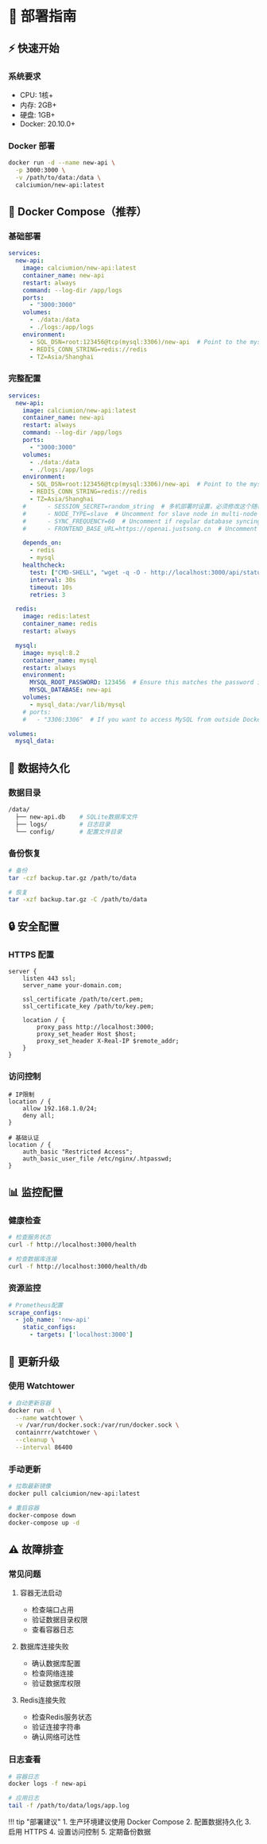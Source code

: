 # 🚀 部署指南

## ⚡ 快速开始

### 系统要求
- CPU: 1核+
- 内存: 2GB+
- 硬盘: 1GB+
- Docker: 20.10.0+

### Docker 部署

```bash
docker run -d --name new-api \
  -p 3000:3000 \
  -v /path/to/data:/data \
  calciumion/new-api:latest
```

## 🐳 Docker Compose（推荐）

### 基础部署

```yaml
services:
  new-api:
    image: calciumion/new-api:latest
    container_name: new-api
    restart: always
    command: --log-dir /app/logs
    ports:
      - "3000:3000"
    volumes:
      - ./data:/data
      - ./logs:/app/logs
    environment:
      - SQL_DSN=root:123456@tcp(mysql:3306)/new-api  # Point to the mysql service
      - REDIS_CONN_STRING=redis://redis
      - TZ=Asia/Shanghai
```

### 完整配置

```yaml
services:
  new-api:
    image: calciumion/new-api:latest
    container_name: new-api
    restart: always
    command: --log-dir /app/logs
    ports:
      - "3000:3000"
    volumes:
      - ./data:/data
      - ./logs:/app/logs
    environment:
      - SQL_DSN=root:123456@tcp(mysql:3306)/new-api  # Point to the mysql service
      - REDIS_CONN_STRING=redis://redis
      - TZ=Asia/Shanghai
    #      - SESSION_SECRET=random_string  # 多机部署时设置，必须修改这个随机字符串！！！！！！！
    #      - NODE_TYPE=slave  # Uncomment for slave node in multi-node deployment
    #      - SYNC_FREQUENCY=60  # Uncomment if regular database syncing is needed
    #      - FRONTEND_BASE_URL=https://openai.justsong.cn  # Uncomment for multi-node deployment with front-end URL

    depends_on:
      - redis
      - mysql
    healthcheck:
      test: ["CMD-SHELL", "wget -q -O - http://localhost:3000/api/status | grep -o '\"success\":\\s*true' | awk -F: '{print $$2}'"]
      interval: 30s
      timeout: 10s
      retries: 3

  redis:
    image: redis:latest
    container_name: redis
    restart: always

  mysql:
    image: mysql:8.2
    container_name: mysql
    restart: always
    environment:
      MYSQL_ROOT_PASSWORD: 123456  # Ensure this matches the password in SQL_DSN
      MYSQL_DATABASE: new-api
    volumes:
      - mysql_data:/var/lib/mysql
    # ports:
    #   - "3306:3306"  # If you want to access MySQL from outside Docker, uncomment

volumes:
  mysql_data:
```

## 💾 数据持久化

### 数据目录
```bash
/data/
  ├── new-api.db    # SQLite数据库文件
  ├── logs/         # 日志目录
  └── config/       # 配置文件目录
```

### 备份恢复
```bash
# 备份
tar -czf backup.tar.gz /path/to/data

# 恢复
tar -xzf backup.tar.gz -C /path/to/data
```

## 🔒 安全配置

### HTTPS 配置

```nginx
server {
    listen 443 ssl;
    server_name your-domain.com;

    ssl_certificate /path/to/cert.pem;
    ssl_certificate_key /path/to/key.pem;

    location / {
        proxy_pass http://localhost:3000;
        proxy_set_header Host $host;
        proxy_set_header X-Real-IP $remote_addr;
    }
}
```

### 访问控制
```nginx
# IP限制
location / {
    allow 192.168.1.0/24;
    deny all;
}

# 基础认证
location / {
    auth_basic "Restricted Access";
    auth_basic_user_file /etc/nginx/.htpasswd;
}
```

## 📊 监控配置

### 健康检查
```bash
# 检查服务状态
curl -f http://localhost:3000/health

# 检查数据库连接
curl -f http://localhost:3000/health/db
```

### 资源监控
```yaml
# Prometheus配置
scrape_configs:
  - job_name: 'new-api'
    static_configs:
      - targets: ['localhost:3000']
```

## 🔄 更新升级

### 使用 Watchtower
```bash
# 自动更新容器
docker run -d \
  --name watchtower \
  -v /var/run/docker.sock:/var/run/docker.sock \
  containrrr/watchtower \
  --cleanup \
  --interval 86400
```

### 手动更新
```bash
# 拉取最新镜像
docker pull calciumion/new-api:latest

# 重启容器
docker-compose down
docker-compose up -d
```

## ⚠️ 故障排查

### 常见问题

1. 容器无法启动
   - 检查端口占用
   - 验证数据目录权限
   - 查看容器日志

2. 数据库连接失败
   - 确认数据库配置
   - 检查网络连接
   - 验证数据库权限

3. Redis连接失败
   - 检查Redis服务状态
   - 验证连接字符串
   - 确认网络可达性

### 日志查看
```bash
# 容器日志
docker logs -f new-api

# 应用日志
tail -f /path/to/data/logs/app.log
```

!!! tip "部署建议"
    1. 生产环境建议使用 Docker Compose
    2. 配置数据持久化
    3. 启用 HTTPS
    4. 设置访问控制
    5. 定期备份数据 